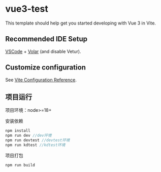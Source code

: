 # vue3-test

This template should help get you started developing with Vue 3 in Vite.

## Recommended IDE Setup

[VSCode](https://code.visualstudio.com/) + [Volar](https://marketplace.visualstudio.com/items?itemName=Vue.volar) (and disable Vetur).

## Customize configuration

See [Vite Configuration Reference](https://vite.dev/config/).

## 项目运行

项目环境：node>=18+

安装依赖

```javascript
npm install
npm run dev //dev环境
npm run devtest //devtest环境
npm run kdtest //kdtest环境
```

项目打包

```javascript
npm run build
```
